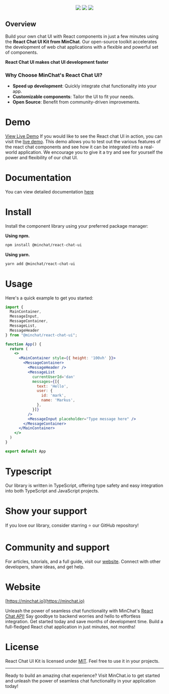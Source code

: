 <p align="center">
<img src="https://img.shields.io/github/license/minchathq/react-chat-ui"/>
<img src="https://img.shields.io/npm/v/@minchat/react-chat-ui"/>
<img src="https://img.shields.io/twitter/follow/minchathq?style=social"/>
</p>

## Overview

Build your own chat UI with React components in just a few minutes using the **React Chat UI Kit from MinChat**. Our open-source toolkit accelerates the development of web chat applications with a flexible and powerful set of components.

**React Chat UI makes chat UI development faster**

### Why Choose MinChat's React Chat UI?

- **Speed up development**: Quickly integrate chat functionality into your app.
- **Customizable components**: Tailor the UI to fit your needs.
- **Open Source**: Benefit from community-driven improvements.

# Demo

[View Live Demo](https://minchat.io/demo)
If you would like to see the React chat UI in action, you can visit the [live demo](https://minchat.io/demo).
This demo allows you to test out the various features of the react chat components and see how it can be
integrated into a real-world application. We encourage you to give it a try and see for yourself the power
and flexibility of our chat UI.

# Documentation

You can view detailed documentation [here](https://react.minchat.io)

# Install

Install the component library using your preferred package manager:

**Using npm.**

```bash
npm install @minchat/react-chat-ui
```

**Using yarn.**

```bash
yarn add @minchat/react-chat-ui
```

# Usage

Here's a quick example to get you started:

```jsx
import {
  MainContainer,
  MessageInput,
  MessageContainer,
  MessageList,
  MessageHeader
} from "@minchat/react-chat-ui";

function App() {
  return (
    <>
      <MainContainer style={{ height: '100vh' }}>
        <MessageContainer>
          <MessageHeader />
          <MessageList
            currentUserId='dan'
            messages={[{
              text: 'Hello',
              user: {
                id: 'mark',
                name: 'Markus',
              },
            }]}
          />
          <MessageInput placeholder="Type message here" />
        </MessageContainer>
      </MainContainer>
    </>
  )
}

export default App


```

# Typescript

Our library is written in TypeScript, offering type safety and easy integration into both TypeScript and JavaScript projects.

# Show your support
If you love our library, consider starring ⭐ our GitHub repository!

# Community and support
For articles, tutorials, and a full guide, visit our  [website](https://minchat.io/blog). Connect with other developers, share ideas, and get help.

# Website

[https://minchat.io](https://minchat.io)

Unleash the power of seamless chat functionality with MinChat's [React Chat API!](https://minchat.io) Say goodbye to backend worries and hello to effortless integration. Get started today and save months of development time. Build a full-fledged React chat application in just minutes, not months!

# License

React Chat UI Kit is licensed under [MIT](https://github.com/MinChatHQ/react-chat-ui/blob/master/LICENSE). Feel free to use it in your projects.

---

Ready to build an amazing chat experience? Visit MinChat.io to get started and unleash the power of seamless chat functionality in your application today!
